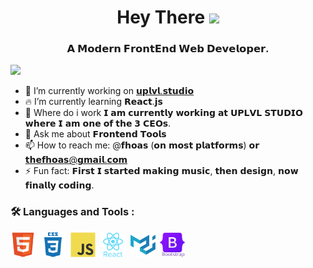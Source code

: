 <h1 align="center">
  Hey There
  <img src="https://media.giphy.com/media/hvRJCLFzcasrR4ia7z/giphy.gif" width="30px"/>
</h1>
<h3 align="center">𝗔 𝗠𝗼𝗱𝗲𝗿𝗻 𝗙𝗿𝗼𝗻𝘁𝗘𝗻𝗱 𝗪𝗲𝗯 𝗗𝗲𝘃𝗲𝗹𝗼𝗽𝗲𝗿.</h3>


![](https://komarev.com/ghpvc/?username=fhoas)

- 🔭 I’m currently working on [𝘂𝗽𝗹𝘃𝗹.𝘀𝘁𝘂𝗱𝗶𝗼](https://uplvl.studio)
- 🔥 I’m currently learning 𝗥𝗲𝗮𝗰𝘁.𝗷𝘀
- 🤔 Where do i work 𝗜 𝗮𝗺 𝗰𝘂𝗿𝗿𝗲𝗻𝘁𝗹𝘆 𝘄𝗼𝗿𝗸𝗶𝗻𝗴 𝗮𝘁 𝗨𝗣𝗟𝗩𝗟 𝗦𝗧𝗨𝗗𝗜𝗢 𝘄𝗵𝗲𝗿𝗲 𝗜 𝗮𝗺 𝗼𝗻𝗲 𝗼𝗳 𝘁𝗵𝗲 𝟯 𝗖𝗘𝗢𝘀.
- 💬 Ask me about 𝗙𝗿𝗼𝗻𝘁𝗲𝗻𝗱 𝗧𝗼𝗼𝗹𝘀
- 📫 How to reach me: @𝗳𝗵𝗼𝗮𝘀 (𝗼𝗻 𝗺𝗼𝘀𝘁 𝗽𝗹𝗮𝘁𝗳𝗼𝗿𝗺𝘀) 𝗼𝗿 [𝘁𝗵𝗲𝗳𝗵𝗼𝗮𝘀@𝗴𝗺𝗮𝗶𝗹.𝗰𝗼𝗺](mailto:thefhoas@gmail.com)
- ⚡ Fun fact: 𝗙𝗶𝗿𝘀𝘁 𝗜 𝘀𝘁𝗮𝗿𝘁𝗲𝗱 𝗺𝗮𝗸𝗶𝗻𝗴 𝗺𝘂𝘀𝗶𝗰, 𝘁𝗵𝗲𝗻 𝗱𝗲𝘀𝗶𝗴𝗻, 𝗻𝗼𝘄 𝗳𝗶𝗻𝗮𝗹𝗹𝘆 𝗰𝗼𝗱𝗶𝗻𝗴.


### :hammer_and_wrench: Languages and Tools :
<div>
  <img src="https://github.com/devicons/devicon/blob/master/icons/html5/html5-original.svg" title="HTML5" alt="HTML" width="40" height="40"/>&nbsp;
  <img src="https://github.com/devicons/devicon/blob/master/icons/css3/css3-plain-wordmark.svg"  title="CSS3" alt="CSS" width="40" height="40"/>&nbsp;
  <img src="https://github.com/devicons/devicon/blob/master/icons/javascript/javascript-original.svg" title="JavaScript" alt="JavaScript" width="40" height="40"/>&nbsp;  <img src="https://github.com/devicons/devicon/blob/master/icons/react/react-original-wordmark.svg" title="React" alt="React" width="40" height="40"/>&nbsp;
  <img src="https://github.com/devicons/devicon/blob/master/icons/materialui/materialui-original.svg" title="Material UI" alt="Material UI" width="40" height="40"/>&nbsp;
  <img src="https://github.com/devicons/devicon/blob/master/icons/bootstrap/bootstrap-original-wordmark.svg" title="bootstrap" **alt="bootstrap" width="40" height="40"/>
</div>
